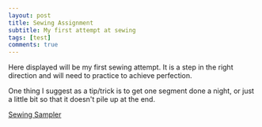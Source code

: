 ```yaml
---
layout: post
title: Sewing Assignment
subtitle: My first attempt at sewing
tags: [test]
comments: true
---
```


Here displayed will be my first sewing attempt. It is a step in the right direction and will need to practice to achieve perfection. 

One thing I suggest as a tip/trick is to get one segment done a night, or just a little bit so that it doesn't pile up at the end. 

[Sewing Sampler](Unknown.jpeg) 
